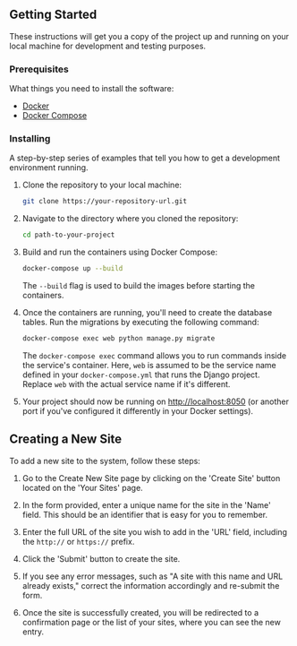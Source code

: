 ## Getting Started

These instructions will get you a copy of the project up and running on your local machine for development and testing purposes.

### Prerequisites

What things you need to install the software:

- [Docker](https://www.docker.com/get-started)
- [Docker Compose](https://docs.docker.com/compose/install/)

### Installing

A step-by-step series of examples that tell you how to get a development environment running.

1. Clone the repository to your local machine:

    ```sh
    git clone https://your-repository-url.git
    ```

2. Navigate to the directory where you cloned the repository:

    ```sh
    cd path-to-your-project
    ```

3. Build and run the containers using Docker Compose:

    ```sh
    docker-compose up --build
    ```

    The `--build` flag is used to build the images before starting the containers.

4. Once the containers are running, you'll need to create the database tables. Run the migrations by executing the following command:

    ```sh
    docker-compose exec web python manage.py migrate
    ```

    The `docker-compose exec` command allows you to run commands inside the service's container. Here, `web` is assumed to be the service name defined in your `docker-compose.yml` that runs the Django project. Replace `web` with the actual service name if it's different.

5. Your project should now be running on [http://localhost:8050](http://localhost:8050) (or another port if you've configured it differently in your Docker settings).
## Creating a New Site

To add a new site to the system, follow these steps:

1. Go to the Create New Site page by clicking on the 'Create Site' button located on the 'Your Sites' page.

2. In the form provided, enter a unique name for the site in the 'Name' field. This should be an identifier that is easy for you to remember.

3. Enter the full URL of the site you wish to add in the 'URL' field, including the `http://` or `https://` prefix.

4. Click the 'Submit' button to create the site.

5. If you see any error messages, such as "A site with this name and URL already exists," correct the information accordingly and re-submit the form.

6. Once the site is successfully created, you will be redirected to a confirmation page or the list of your sites, where you can see the new entry.
